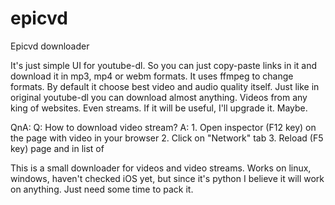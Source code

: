 # epicvd
Epicvd downloader

It's just simple UI for youtube-dl. So you can just copy-paste links in it and download it in mp3, mp4 or webm formats.
It uses ffmpeg to change formats. By default it choose best video and audio quality itself.
Just like in original youtube-dl you can download almost anything. Videos from any king of websites. Even streams.
If it will be useful, I'll upgrade it. Maybe.

QnA:
Q: How to download video stream?
A: 1. Open inspector (F12 key) on the page with video in your browser
   2. Click on "Network" tab
   3. Reload (F5 key) page and in list of 


This is a small downloader for videos and video streams.
Works on linux, windows, haven't checked iOS yet, but since it's python I believe it will work on anything. Just need some time to pack it.
